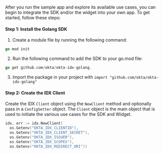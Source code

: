 After you run the sample app and explore its available use cases, you can begin to integrate the SDK and/or the widget into your own app. To get started, follow these steps:

#### Step 1: Install the Golang SDK

1. Create a module file by running the following command:

```go
go mod init
```

2. Run the following command to add the SDK to your go.mod file:

```go
go get github.com/okta/okta-idx-golang.
```

3. Import the package in your project with `import "github.com/okta/okta-idx-golang"`

#### Step 2: Create the IDX Client

Create the IDX `Client` object using the `NewClient` method and optionally pass in
a `ConfigSetter` object. The `Client` object is the main object that is used to initiate
the various use cases for the SDK and Widget.

```go
idx, err := idx.NewClient(
  os.Getenv("OKTA_IDX_CLIENTID"),
  os.Getenv("OKTA_IDX_CLIENT_SECRET"),
  os.Getenv("OKTA_IDX_ISSUER"),
  os.Getenv("OKTA_IDX_SCOPES"),
  os.Getenv("OKTA_IDX_REDIRECT_URI"))
```
